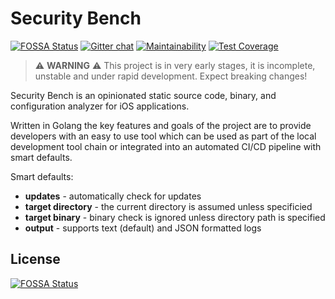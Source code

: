 # Security Bench

[![FOSSA Status](https://app.fossa.com/api/projects/git%2Bgithub.com%2FSimplyCubed%2Fsecurity-bench.svg?type=shield)](https://app.fossa.com/projects/git%2Bgithub.com%2FSimplyCubed%2Fsecurity-bench?ref=badge_shield)
[![Gitter chat](https://badges.gitter.im/simplycubed/Lobby.png)](https://gitter.im/simplycubed/Lobby)
[![Maintainability](https://api.codeclimate.com/v1/badges/e69d743886f1599d7c39/maintainability)](https://codeclimate.com/github/SimplyCubed/security-bench/maintainability)
[![Test Coverage](https://api.codeclimate.com/v1/badges/e69d743886f1599d7c39/test_coverage)](https://codeclimate.com/github/SimplyCubed/security-bench/test_coverage)

> :warning: **WARNING** :warning:
> This project is in very early stages, it is incomplete, unstable and under rapid development.
> Expect breaking changes!

Security Bench is an opinionated static source code, binary, and configuration analyzer for iOS applications.

Written in Golang the key features and goals of the project are to provide developers with an easy to use tool which can be used as part of the local development tool chain or integrated into an automated CI/CD pipeline with smart defaults.

Smart defaults:

- **updates** - automatically check for updates
- **target directory** - the current directory is assumed unless specificied
- **target binary** - binary check is ignored unless directory path is specified
- **output** - supports text (default) and JSON formatted logs

## License

[![FOSSA Status](https://app.fossa.com/api/projects/git%2Bgithub.com%2FSimplyCubed%2Fsecurity-bench.svg?type=large)](https://app.fossa.com/projects/git%2Bgithub.com%2FSimplyCubed%2Fsecurity-bench?ref=badge_large)
